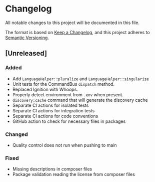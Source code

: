 # Changelog

All notable changes to this project will be documented in this file.

The format is based on [Keep a Changelog](https://keepachangelog.com/en/1.1.0/),
and this project adheres to [Semantic Versioning](https://semver.org/spec/v2.0.0.html).

## [Unreleased]

### Added

- Add `LanguageHelper::pluralize` and `LanguageHelper::singularize`
- Unit tests for the CommandBus `dispatch` method.
- Replaced Ignition with Whoops.
- Properly detect environment from `.env` when present.
- `discovery:cache` command that will generate the discovery cache
- Separate CI actions for isolated tests
- Separate CI actions for integration tests
- Separate CI actions for code conventions
- GitHub action to check for necessary files in packages

### Changed
- Quality control does not run when pushing to main

### Fixed
- Missing descriptions in composer files
- Package validation reading the license from composer files